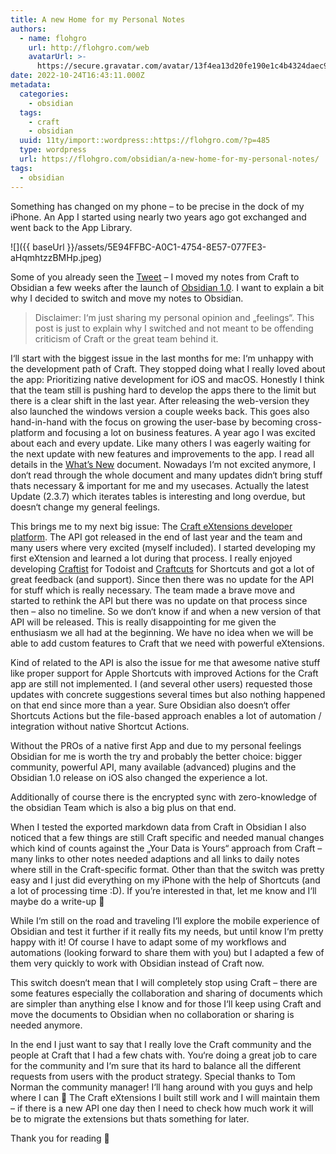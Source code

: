 ```yaml
---
title: A new Home for my Personal Notes
authors:
  - name: flohgro
    url: http://flohgro.com/web
    avatarUrl: >-
      https://secure.gravatar.com/avatar/13f4ea13d20fe190e1c4b4324daec918?s=96&d=mm&r=g
date: 2022-10-24T16:43:11.000Z
metadata:
  categories:
    - obsidian
  tags:
    - craft
    - obsidian
  uuid: 11ty/import::wordpress::https://flohgro.com/?p=485
  type: wordpress
  url: https://flohgro.com/obsidian/a-new-home-for-my-personal-notes/
tags:
  - obsidian
---
```

Something has changed on my phone – to be precise in the dock of my iPhone. An App I started using nearly two years ago got exchanged and went back to the App Library.

![]({{ baseUrl }}/assets/5E94FFBC-A0C1-4754-8E57-077FE3-aHqmhtzzBMHp.jpeg)

Some of you already seen the [Tweet](https://twitter.com/flohgro/status/1584472605918400512) – I moved my notes from Craft to Obsidian a few weeks after the launch of [Obsidian 1.0](https://obsidian.md/1.0). I want to explain a bit why I decided to switch and move my notes to Obsidian.

> Disclaimer: I‘m just sharing my personal opinion and „feelings“. This post is just to explain why I switched and not meant to be offending criticism of Craft or the great team behind it.

I‘ll start with the biggest issue in the last months for me: I‘m unhappy with the development path of Craft. They stopped doing what I really loved about the app: Prioritizing native development for iOS and macOS. Honestly I think that the team still is pushing hard to develop the apps there to the limit but there is a clear shift in the last year. After releasing the web-version they also launched the windows version a couple weeks back. This goes also hand-in-hand with the focus on growing the user-base by becoming cross-platform and focusing a lot on business features. A year ago I was excited about each and every update. Like many others I was eagerly waiting for the next update with new features and improvements to the app. I read all details in the [What’s New](https://www.craft.do/s/gy6m6pUAYiCxqA) document. Nowadays I‘m not excited anymore, I don‘t read through the whole document and many updates didn‘t bring stuff thats necessary & important for me and my usecases. Actually the latest Update (2.3.7) which iterates tables is interesting and long overdue, but doesn‘t change my general feelings.

This brings me to my next big issue: The [Craft eXtensions developer platform](https://developer.craft.do). The API got released in the end of last year and the team and many users where very excited (myself included). I started developing my first eXtension and learned a lot during that process. I really enjoyed developing [Craftist](https://github.com/FlohGro-dev/Craftist) for Todoist and [Craftcuts](https://github.com/FlohGro-dev/Craftcuts) for Shortcuts and got a lot of great feedback (and support). Since then there was no update for the API for stuff which is really necessary. The team made a brave move and started to rethink the API but there was no update on that process since then – also no timeline. So we don‘t know if and when a new version of that API will be released. This is really disappointing for me given the enthusiasm we all had at the beginning. We have no idea when we will be able to add custom features to Craft that we need with powerful eXtensions.

Kind of related to the API is also the issue for me that awesome native stuff like proper support for Apple Shortcuts with improved Actions for the Craft app are still not implemented. I (and several other users) requested those updates with concrete suggestions several times but also nothing happened on that end since more than a year. Sure Obsidian also doesn‘t offer Shortcuts Actions but the file-based approach enables a lot of automation / integration without native Shortcut Actions.

Without the PROs of a native first App and due to my personal feelings Obsidian for me is worth the try and probably the better choice: bigger community, powerful API, many available (advanced) plugins and the Obsidian 1.0 release on iOS also changed the experience a lot.

Additionally of course there is the encrypted sync with zero-knowledge of the obsidian Team which is also a big plus on that end.

When I tested the exported markdown data from Craft in Obsidian I also noticed that a few things are still Craft specific and needed manual changes which kind of counts against the „Your Data is Yours“ approach from Craft – many links to other notes needed adaptions and all links to daily notes where still in the Craft-specific format. Other than that the switch was pretty easy and I just did everything on my iPhone with the help of Shortcuts (and a lot of processing time :D). If you’re interested in that, let me know and I‘ll maybe do a write-up 🙂

While I‘m still on the road and traveling I‘ll explore the mobile experience of Obsidian and test it further if it really fits my needs, but until know I‘m pretty happy with it! Of course I have to adapt some of my workflows and automations (looking forward to share them with you) but I adapted a few of them very quickly to work with Obsidian instead of Craft now.

This switch doesn‘t mean that I will completely stop using Craft – there are some features especially the collaboration and sharing of documents which are simpler than anything else I know and for those I‘ll keep using Craft and move the documents to Obsidian when no collaboration or sharing is needed anymore.

In the end I just want to say that I really love the Craft community and the people at Craft that I had a few chats with. You‘re doing a great job to care for the community and I‘m sure that its hard to balance all the different requests from users with the product strategy. Special thanks to Tom Norman the community manager! I‘ll hang around with you guys and help where I can 🙂 The Craft eXtensions I built still work and I will maintain them – if there is a new API one day then I need to check how much work it will be to migrate the extensions but thats something for later.

Thank you for reading 🙌